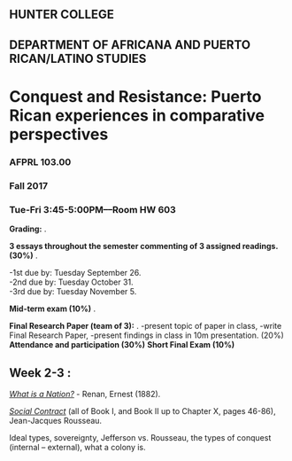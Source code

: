 ## HUNTER COLLEGE
## DEPARTMENT OF AFRICANA AND PUERTO RICAN/LATINO STUDIES
# Conquest and Resistance: Puerto Rican experiences in comparative perspectives
### AFPRL 103.00
### Fall 2017
### Tue-Fri 3:45-5:00PM––Room HW 603



**Grading:** . 

**3 essays throughout the semester commenting of 3 assigned readings. (30%)** . 

-1st due by: Tuesday September 26.     
-2nd due by: Tuesday October 31.  
-3rd due by: Tuesday November 5.   

**Mid-term exam (10%)** . 

**Final Research Paper (team of 3):** . 
-present topic of paper in class, 
-write Final Research Paper, 
-present findings in class in 10m presentation. (20%)
**Attendance and participation (30%)**
**Short Final Exam (10%)**

## Week 2-3 : ##      
[*What is a Nation?*](https://drive.google.com/open?id=0Bx7dFWXNGLJFUUFBVWk1bEo3SkE) - Renan, Ernest (1882). 

[*Social Contract*](https://drive.google.com/open?id=0Bx7dFWXNGLJFc2xIVlh1eWVSb2s) (all of Book I, and Book II up to Chapter X, pages 46-86), Jean-Jacques Rousseau. 

Ideal types, sovereignty, Jefferson vs. Rousseau, the types of conquest (internal – external), what a colony is. 

